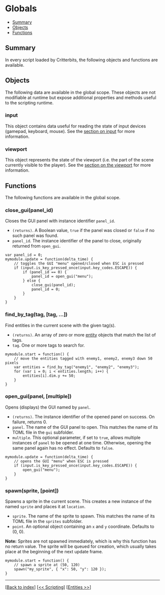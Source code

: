# Globals

* [Summary](#summary)
* [Objects](#objects)
* [Functions](#functions)

## Summary

In every script loaded by Critterbits, the following objects and functions are available.

## Objects

The following data are available in the global scope. These objects are not modifiable at runtime but expose additional properties and methods useful to the scripting runtime.

### input

This object contains data useful for reading the state of input devices (gamepad, keyboard, mouse). See the [section on input](input.md) for more information.

### viewport

This object represents the state of the viewport (i.e. the part of the scene currently visible to the player). See the [section on the viewport](viewport.md) for more information.

## Functions

The following functions are available in the global scope.

### close_gui(panel_id)

Closes the GUI panel with instance identifier `panel_id`.

* `(returns)`. A Boolean value, `true` if the panel was closed or `false` if no such panel was found.
* `panel_id`. The instance identifier of the panel to close, originally returned from `open_gui`.

```
var panel_id = 0;
mymodule.update = function(delta_time) {
    // toggles the GUI "menu" opened/closed when ESC is pressed
    if (input.is_key_pressed_once(input.key_codes.ESCAPE)) {
        if (panel_id == 0) {
            panel_id = open_gui("menu");
        } else {
            close_gui(panel_id);
            panel_id = 0;
        }
    }
}
```

### find_by_tag(tag, [tag, ...])

Find entities in the current scene with the given tag(s).

* `(returns)`. An array of zero or more [entity](entities.md) objects that match the list of tags.
* `tag`. One or more tags to search for.

```
mymodule.start = function() {
    // move the entities tagged with enemy1, enemy2, enemy3 down 50 pixels
    var entities = find_by_tag("enemy1", "enemy2", "enemy3");
    for (var i = 0; i < entities.length; i++) {
        entities[i].dim.y += 50;
    }
}
```

### open_gui(panel, [multiple])

Opens (displays) the GUI named by `panel`.

* `(returns)`. The instance identifier of the opened panel on success. On failure, returns 0.
* `panel`. The name of the GUI panel to open. This matches the name of its TOML file in the `gui` subfolder.
* `multiple`. This optional parameter, if set to `true`, allows multiple instances of `panel` to be opened at one time. Otherwise, opening the same panel again has no effect. Defaults to `false`.

```
mymodule.update = function(delta_time) {
    // opens the GUI "menu" when ESC is pressed
    if (input.is_key_pressed_once(input.key_codes.ESCAPE)) {
        open_gui("menu");
    }
}
```

### spawn(sprite, [point])

Spawns a sprite in the current scene. This creates a new instance of the named `sprite` and places it at `location`.

* `sprite`. The name of the sprite to spawn. This matches the name of its TOML file in the `sprites` subfolder.
* `point`. An optional object containing an `x` and `y` coordinate. Defaults to (0, 0).

**Note:** Sprites are not spawned immediately, which is why this function has no return value. The sprite will be queued for creation, which usually takes place at the beginning of the next update frame.

```
mymodule.start = function() {
    // spawn a sprite at (50, 120)
    spawn("my_sprite", { "x": 50, "y": 120 });
}
```

***
[[Back to index](../index.md)] [[<< Scripting](index.md)] [[Entities >>](entities.md)]
